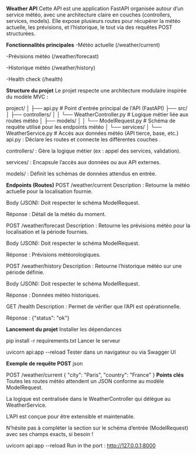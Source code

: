 **Weather API**
Cette API est une application FastAPI organisée autour d’un service météo, avec une architecture claire en couches (controllers, services, models).
Elle expose plusieurs routes pour récupérer la météo actuelle, les prévisions, et l’historique, le tout via des requêtes POST structurées.

**Fonctionnalités principales**
-Météo actuelle (/weather/current)

-Prévisions météo (/weather/forecast)

-Historique météo (/weather/history)

-Health check (/health)

 **Structure du projet**
Le projet respecte une architecture modulaire inspirée du modèle MVC :


project/
│
├── api.py                      # Point d'entrée principal de l'API (FastAPI)
├── src/
│   ├── controllers/
│   │   └── WeatherController.py # Logique métier liée aux routes météo
│   ├── models/
│   │   └── ModelRequest.py      # Schéma de requête utilisé pour les endpoints météo
│   └── services/
│       └── WeatherService.py    # Accès aux données météo (API tierce, base, etc.)
api.py : Déclare les routes et connecte les différentes couches
.

controllers/ : Gère la logique métier (ex : appel des services, validation).

services/ : Encapsule l’accès aux données ou aux API externes.

models/ : Définit les schémas de données attendus en entrée.

**Endpoints (Routes)**
POST /weather/current
Description : Retourne la météo actuelle pour la localisation fournie.

Body (JSON):
Doit respecter le schéma ModelRequest.

Réponse : Détail de la météo du moment.

POST /weather/forecast
Description : Retourne les prévisions météo pour la localisation et la période fournies.

Body (JSON):
Doit respecter le schéma ModelRequest.

Réponse : Prévisions météorologiques.

POST /weather/history
Description : Retourne l’historique météo sur une période définie.

Body (JSON):
Doit respecter le schéma ModelRequest.

Réponse : Données météo historiques.

GET /health
Description : Permet de vérifier que l’API est opérationnelle.

Réponse : {"status": "ok"}

**Lancement du projet**
Installer les dépendances


pip install -r requirements.txt
Lancer le serveur


uvicorn api:app --reload
Tester dans un navigateur ou via Swagger UI

**Exemple de requête POST**
json

POST /weather/current
{
  "city": "Paris",
  "country": "France"
}
**Points clés**
Toutes les routes météo attendent un JSON conforme au modèle ModelRequest.

La logique est centralisée dans le WeatherController qui délègue au WeatherService.

L’API est conçue pour être extensible et maintenable.

N’hésite pas à compléter la section sur le schéma d’entrée (ModelRequest) avec ses champs exacts, si besoin !





uvicorn api:app --reload
Run in the port : http://127.0.0.1:8000
